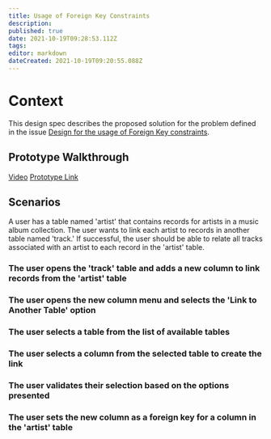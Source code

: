 ```yaml
---
title: Usage of Foreign Key Constraints
description: 
published: true
date: 2021-10-19T09:28:53.112Z
tags: 
editor: markdown
dateCreated: 2021-10-19T09:20:55.088Z
---
```


# Context
This design spec describes the proposed solution for the problem defined in the issue [Design for the usage of Foreign Key constraints](https://github.com/centerofci/mathesar/issues/243).

## Prototype Walkthrough
[Video](https://www.loom.com/share/65d596c2dbcd4225bc91c3ade7995c39)
[Prototype Link](https://mathesar-prototype.netlify.app/)

## Scenarios
A user has a table named 'artist' that contains records for artists in a music album collection. The user wants to link each artist to records in another table named 'track.' If successful, the user should be able to relate all tracks associated with an artist to each record in the 'artist' table.

### The user opens the 'track' table and adds a new column to link records from the 'artist' table
### The user opens the new column menu and selects the 'Link to Another Table' option
### The user selects a table from the list of available tables
### The user selects a column from the selected table to create the link
### The user validates their selection based on the options presented
### The user sets the new column as a foreign key for a column in the 'artist' table